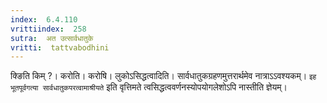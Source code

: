 ```yaml
---
index:  6.4.110
vrittiindex:  258
sutra:  अत उत्सार्वधातुके
vritti:  tattvabodhini 
---
```


क्ङिति किम् ?। करोति। करोषि। लुकोऽसिद्धत्वादिति। सार्वधातुकग्रहणमुत्तरार्थमेव नात्राऽऽवश्यकम्। `इह भूतपूर्वगत्या सार्वधातुकपरत्वामाश्रीयते` इति वृत्तिमते त्वसिद्धत्ववर्णनस्योपयोगलेशोऽपि नास्तीति ज्ञेयम्। 

